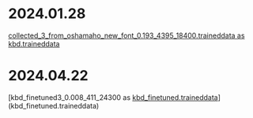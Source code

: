 # 2024.01.28 
[collected_3_from_oshamaho_new_font_0.193_4395_18400.traineddata as kbd.traineddata](kbd.traineddata)

# 2024.04.22
[kbd_finetuned3_0.008_411_24300 as [kbd_finetuned.traineddata](kbd_finetuned.traineddata)](kbd_finetuned.traineddata)